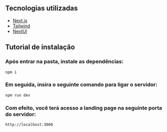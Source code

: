 ## Tecnologias utilizadas
- [Next.js](https://nextjs.org/)
- [Tailwind](https://tailwindcss.com/)
- [NextUI](https://nextui.org/)


## Tutorial de instalação
### Após entrar na pasta, instale as dependências:
```
npm i
```

### Em seguida, insira o seguinte comando para ligar o servidor:
```
npm run dev
```

### Com efeito, você terá acesso a landing page na seguinte porta do servidor:
```
http://localhost:3000
```

 
